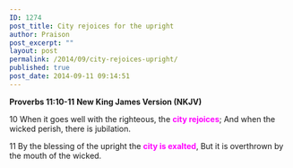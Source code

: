 ```yaml
---
ID: 1274
post_title: City rejoices for the upright
author: Praison
post_excerpt: ""
layout: post
permalink: /2014/09/city-rejoices-upright/
published: true
post_date: 2014-09-11 09:14:51
---
```

<strong>Proverbs 11:10-11</strong>
<strong>New King James Version (NKJV)</strong>

10 When it goes well with the righteous, the <span style="color: #ff00ff;"><strong>city rejoices</strong></span>;
And when the wicked perish, there is jubilation.

11 By the blessing of the upright the <span style="color: #ff00ff;"><strong>city is exalted</strong></span>,
But it is overthrown by the mouth of the wicked.